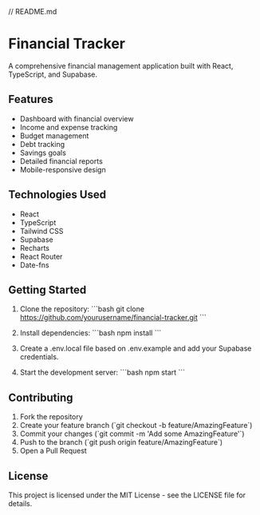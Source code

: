 // README.md
# Financial Tracker

A comprehensive financial management application built with React, TypeScript, and Supabase.

## Features

- Dashboard with financial overview
- Income and expense tracking
- Budget management
- Debt tracking
- Savings goals
- Detailed financial reports
- Mobile-responsive design

## Technologies Used

- React
- TypeScript
- Tailwind CSS
- Supabase
- Recharts
- React Router
- Date-fns

## Getting Started

1. Clone the repository:
\`\`\`bash
git clone https://github.com/yourusername/financial-tracker.git
\`\`\`

2. Install dependencies:
\`\`\`bash
npm install
\`\`\`

3. Create a .env.local file based on .env.example and add your Supabase credentials.

4. Start the development server:
\`\`\`bash
npm start
\`\`\`

## Contributing

1. Fork the repository
2. Create your feature branch (\`git checkout -b feature/AmazingFeature\`)
3. Commit your changes (\`git commit -m 'Add some AmazingFeature'\`)
4. Push to the branch (\`git push origin feature/AmazingFeature\`)
5. Open a Pull Request

## License

This project is licensed under the MIT License - see the LICENSE file for details.
